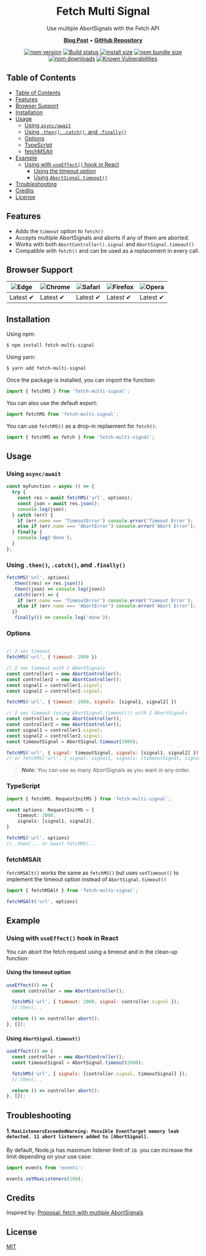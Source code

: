 <h1 align="center">
   <b>
        Fetch Multi Signal<br>
    </b>
</h1>

<p align="center">Use multiple AbortSignals with the Fetch API</p>

<p align="center">
    <a href="https://dev.to/rashidshamloo/adding-timeout-and-multiple-abort-signals-to-fetch-typescriptreact-33bb"><b>Blog Post</b></a> •
    <a href="https://github.com/rashidshamloo/fetch-multi-signal"><b>GitHub Repository</b></a>
</p>

<div align="center">

[![npm version](https://img.shields.io/npm/v/fetch-multi-signal.svg?style=flat-square)](https://www.npmjs.org/package/axios)
[![Build status](https://img.shields.io/github/actions/workflow/status/rashidshamloo/fetch-multi-signal/ci.yml?branch=main&label=CI&logo=github&style=flat-square)](https://github.com/rashidshamloo/fetch-multi-signal/actions/workflows/ci.yml)
[![install size](https://img.shields.io/badge/dynamic/json?url=https://packagephobia.com/v2/api.json?p=fetch-multi-signal&query=$.install.pretty&label=install%20size&style=flat-square)](https://packagephobia.now.sh/result?p=fetch-multi-signal)
[![npm bundle size](https://img.shields.io/bundlephobia/minzip/fetch-multi-signal?style=flat-square)](https://bundlephobia.com/package/fetch-multi-signal@latest)
[![npm downloads](https://img.shields.io/npm/dm/fetch-multi-signal.svg?style=flat-square)](https://npm-stat.com/charts.html?package=fetch-multi-signal)
[![Known Vulnerabilities](https://snyk.io/test/npm/fetch-multi-signal/badge.svg)](https://snyk.io/test/npm/fetch-multi-signal)
</div>

## Table of Contents

- [Table of Contents](#table-of-contents)
- [Features](#features)
- [Browser Support](#browser-support)
- [Installation](#installation)
- [Usage](#usage)
  - [Using `async/await`](#using-asyncawait)
  - [Using `.then()`, `.catch()`, and `.finally()`](#using-then-catch-and-finally)
  - [Options](#options)
  - [TypeScript](#typescript)
  - [fetchMSAlt](#fetchmsalt)
- [Example](#example)
  - [Using with `useEffect()` hook in React](#using-with-useeffect-hook-in-react)
    - [Using the timeout option](#using-the-timeout-option)
    - [Using `AbortSignal.timeout()`](#using-abortsignaltimeout)
- [Troubleshooting](#troubleshooting)
- [Credits](#credits)
- [License](#license)

## Features

- Adds the `timeout` option to `fetch()`
- Accepts multiple AbortSignals and aborts if any of them are aborted.
- Works with both `AbortController().signal` and `AbortSignal.timeout()`
- Compatible with `fetch()` and can be used as a replacement in every call.

## Browser Support

![Edge](https://raw.githubusercontent.com/alrra/browser-logos/main/src/edge/edge_48x48.png) | ![Chrome](https://raw.githubusercontent.com/alrra/browser-logos/main/src/chrome/chrome_48x48.png) | ![Safari](https://raw.githubusercontent.com/alrra/browser-logos/main/src/safari/safari_48x48.png) | ![Firefox](https://raw.githubusercontent.com/alrra/browser-logos/main/src/firefox/firefox_48x48.png) | ![Opera](https://raw.githubusercontent.com/alrra/browser-logos/main/src/opera/opera_48x48.png) |
--- | --- | --- | --- | --- |
Latest ✔ | Latest ✔ | Latest ✔ | Latest ✔ | Latest ✔ |

## Installation

Using npm:

```bash
$ npm install fetch-multi-signal
```

Using yarn:

```bash
$ yarn add fetch-multi-signal
```

Once the package is installed, you can import the function:

```js
import { fetchMS } from 'fetch-multi-signal';
```

You can also use the default export:

```js
import fetchMS from 'fetch-multi-signal';
````

You can use `fetchMS()` as a drop-in replaement for `fetch()`:

```js
import { fetchMS as fetch } from 'fetch-multi-signal';
````

## Usage

### Using `async/await`

```js
const myFunction = async () => {
  try {
    const res = await fetchMS('url', options);
    const json = await res.json();
    console.log(json);
  } catch (err) {
    if (err.name === 'TimeoutError') console.error('Timeout Error');
    else if (err.name === 'AbortError') console.error('Abort Error');
  } finally {
    console.log('done');
  }
};
```

### Using `.then()`, `.catch()`, and `.finally()`

```js
fetchMS('url', options)
  .then((res) => res.json())
  .then((json) => console.log(json))
  .catch((err) => {
    if (err.name === 'TimeoutError') console.error('Timeout Error');
    else if (err.name === 'AbortError') console.error('Abort Error');
  })
  .finally(() => console.log('done'));
```

### Options

```js

// 2 sec timeout
fetchMS('url', { timeout: 2000 })

// 2 sec timeout with 2 AbortSignals
const controller1 = new AbortController();
const controller2 = new AbortController();
const signal1 = controller1.signal;
const signal2 = controller2.signal;

fetchMS('url', { timeout: 2000, signals: [signal1, signal2] })

// 2 sec timeout (using AbortSignal.timeout()) with 2 AbortSignals
const controller1 = new AbortController();
const controller2 = new AbortController();
const signal1 = controller1.signal;
const signal2 = controller2.signal;
const timeoutSignal = AbortSignal.timeout(2000);

fetchMS('url', { signal: timeoutSignal, signals: [signal1, signal2] })
// or fetchMS('url', { signal: signal1, signals: [timeoutSignal, signal2] })
```

> **_Note:_** You can use as many AbortSignals as you want in any order.

### TypeScript

```ts
import { fetchMS, RequestInitMS } from 'fetch-multi-signal';

const options: RequestInitMS = {
    timeout: 2000,
    signals: [signal1, signal2],
}

fetchMS('url', options)
// .then(... or await fetchMS(...
```

### fetchMSAlt

`fetchMSAlt()` works the same as `fetchMS()` but uses `setTimeout()` to implement the timeout option instead of `AbortSignal.timeout()`

```js
import { fetchMSAlt } from 'fetch-multi-signal';

fetchMSAlt('url', options)
```

## Example 

### Using with `useEffect()` hook in React

You can abort the fetch request using a timeout and in the clean-up function:

#### Using the timeout option

```js
useEffect(() => {
  const controller = new AbortController();

  fetchMS('url', { timeout: 2000, signal: controller.signal });
  //.then(...

  return () => controller.abort();
}, []);
```

#### Using `AbortSignal.timeout()`

```js
useEffect(() => {
  const controller = new AbortController();
  const timeoutSignal = AbortSignal.timeout(2000);

  fetchMS('url', { signals: [controller.signal, timeoutSignal] });
  //.then(...

  return () => controller.abort();
}, []);
```


## Troubleshooting

#### 1. `MaxListenersExceededWarning: Possible EventTarget memory leak detected. 11 abort listeners added to [AbortSignal].`
By default, Node.js has maximum listener limit of `10`. you can increase the limit depending on your use case:

```js
import events from 'events';

events.setMaxListeners(100);
``` 


## Credits

Inspired by: [Proposal: fetch with multiple AbortSignals](https://github.com/whatwg/fetch/issues/905)

## License

[MIT](LICENSE)
